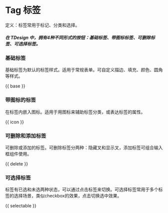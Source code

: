 # Tag 标签

定义：标签常用于标记、分类和选择。

##### 在 TDesign 中，拥有4种不同形式的按钮：基础标签、带图标标签、可删除标签、可选择标签。

### 基础标签

基础标签为默认的标签样式。适用于常规表单。可自定义描边、填充、颜色、圆角等样式。

{{ base }}

### 带图标的标签

在标签内嵌入图标。适用于用图标来辅助标签分类，或表达标签的属性。

{{ icon }}

### 可删除和添加标签

可删除或添加的标签。可删除标签分两种：隐藏叉和显示叉，添加标签可组合输入框组件使用。

{{ delete }}

### 可选择标签

标签有已选和未选两种状态，可以通过点击标签来切换。可选择标签常用于多个标签的选择场景，类似checkbox的效果，点击切换选中效果。

{{ selectable }}

